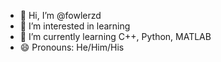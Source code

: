 - 👋 Hi, I’m @fowlerzd
- 👀 I’m interested in learning
- 🌱 I’m currently learning C++, Python, MATLAB
- 😄 Pronouns: He/Him/His

<!---
zdfowler0/zdfowler0 is a ✨ special ✨ repository because its `README.md` (this file) appears on your GitHub profile.
You can click the Preview link to take a look at your changes.
--->

